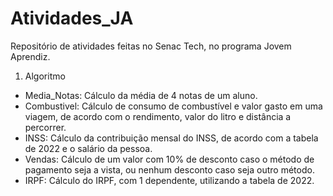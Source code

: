 # Atividades_JA
Repositório de atividades feitas no Senac Tech, no programa Jovem Aprendiz.

1. Algoritmo
  * Media_Notas: Cálculo da média de 4 notas de um aluno.
  * Combustivel: Cálculo de consumo de combustível e valor gasto em uma viagem, de acordo com o rendimento, valor do litro e distância a percorrer.
  * INSS: Cálculo da contribuição mensal do INSS, de acordo com a tabela de 2022 e o salário da pessoa.
  * Vendas: Cálculo de um valor com 10% de desconto caso o método de pagamento seja a vista, ou nenhum desconto caso seja outro método.
  * IRPF: Cálculo do IRPF, com 1 dependente, utilizando a tabela de 2022.
